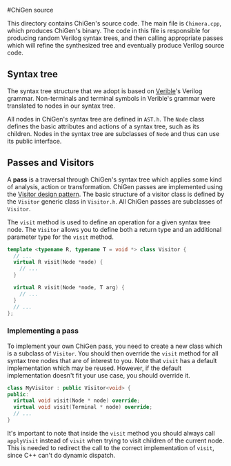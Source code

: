 #ChiGen source

This directory contains ChiGen's source code. The main file is `Chimera.cpp`,
which produces ChiGen's binary. The code in this file is responsible for
producing random Verilog syntax trees, and then calling appropriate passes which
will refine the synthesized tree and eventually produce Verilog source code.

## Syntax tree

The syntax tree structure that we adopt is based on
[Verible](https://github.com/chipsalliance/verible/tree/master)'s Verilog
grammar. Non-terminals and terminal symbols in Verible's grammar were translated
to nodes in our syntax tree.

All nodes in ChiGen's syntax tree are defined in `AST.h`. The `Node` class
defines the basic attributes and actions of a syntax tree, such as its children.
Nodes in the syntax tree are subclasses of `Node` and thus can use its public
interface. 

## Passes and Visitors

A **pass** is a traversal through ChiGen's syntax tree which applies some kind of
analysis, action or transformation. ChiGen passes are implemented using the
[Visitor design pattern](https://en.wikipedia.org/wiki/Visitor_pattern). The
basic structure of a visitor class is defined by the `Visitor` generic class in
`Visitor.h`. All ChiGen passes are subclasses of `Visitor`.

The `visit` method is used to define an operation for a given syntax tree node.
The `Visitor` allows you to define both a return type and an additional
parameter type for the `visit` method.

```cpp
template <typename R, typename T = void *> class Visitor {
  // ...
  virtual R visit(Node *node) {
    // ...
  }

  virtual R visit(Node *node, T arg) {
    // ...
  }
  // ...
};
```

### Implementing a pass

To implement your own ChiGen pass, you need to create a new class which is a
subclass of `Visitor`. You should then override the `visit` method for all
syntax tree nodes that are of interest to you. Note that `visit` has a default
implementation which may be reused. However, if the default implementation
doesn't fit your use case, you should override it.

```cpp
class MyVisitor : public Visitor<void> {
public:
  virtual void visit(Node * node) override;
  virtual void visit(Terminal * node) override;
  // ...
}
```

It's important to note that inside the `visit` method you should always call
`applyVisit` instead of `visit` when trying to visit children of the current
node. This is needed to redirect the call to the correct implementation of
`visit`, since C++ can't do dynamic dispatch.
